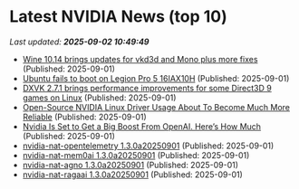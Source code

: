 # Latest NVIDIA News (top 10)
_Last updated: **2025-09-02 10:49:49**_

- [Wine 10.14 brings updates for vkd3d and Mono plus more fixes](https://www.gamingonlinux.com/2025/09/wine-10-14-brings-updates-for-vkd3d-and-mono-plus-more-fixes/.) (Published: 2025-09-01)
- [Ubuntu fails to boot on Legion Pro 5 16IAX10H](https://askubuntu.com/questions/1555322/ubuntu-fails-to-boot-on-legion-pro-5-16iax10h) (Published: 2025-09-01)
- [DXVK 2.7.1 brings performance improvements for some Direct3D 9 games on Linux](https://www.gamingonlinux.com/2025/09/dxvk-2-7-1-brings-performance-improvements-for-some-direct3d-9-games-on-linux/.) (Published: 2025-09-01)
- [Open-Source NVIDIA Linux Driver Usage About To Become Much More Reliable](https://www.phoronix.com/news/Nouveau-More-Reliable-Fix) (Published: 2025-09-01)
- [Nvidia Is Set to Get a Big Boost From OpenAI. Here’s How Much](https://biztoc.com/x/769e789c7ed0e7fc) (Published: 2025-09-01)
- [nvidia-nat-opentelemetry 1.3.0a20250901](https://pypi.org/project/nvidia-nat-opentelemetry/1.3.0a20250901/) (Published: 2025-09-01)
- [nvidia-nat-mem0ai 1.3.0a20250901](https://pypi.org/project/nvidia-nat-mem0ai/1.3.0a20250901/) (Published: 2025-09-01)
- [nvidia-nat-agno 1.3.0a20250901](https://pypi.org/project/nvidia-nat-agno/1.3.0a20250901/) (Published: 2025-09-01)
- [nvidia-nat-ragaai 1.3.0a20250901](https://pypi.org/project/nvidia-nat-ragaai/1.3.0a20250901/) (Published: 2025-09-01)
